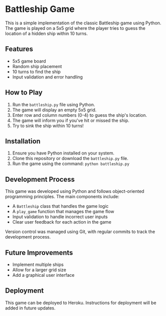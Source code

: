# Battleship Game

This is a simple implementation of the classic Battleship game using Python. The game is played on a 5x5 grid where the player tries to guess the location of a hidden ship within 10 turns.

## Features

- 5x5 game board
- Random ship placement
- 10 turns to find the ship
- Input validation and error handling

## How to Play

1. Run the `battleship.py` file using Python.
2. The game will display an empty 5x5 grid.
3. Enter row and column numbers (0-4) to guess the ship's location.
4. The game will inform you if you've hit or missed the ship.
5. Try to sink the ship within 10 turns!

## Installation

1. Ensure you have Python installed on your system.
2. Clone this repository or download the `battleship.py` file.
3. Run the game using the command: `python battleship.py`

## Development Process

This game was developed using Python and follows object-oriented programming principles. The main components include:

- A `Battleship` class that handles the game logic
- A `play_game` function that manages the game flow
- Input validation to handle incorrect user inputs
- Clear user feedback for each action in the game

Version control was managed using Git, with regular commits to track the development process.

## Future Improvements

- Implement multiple ships
- Allow for a larger grid size
- Add a graphical user interface

## Deployment

This game can be deployed to Heroku. Instructions for deployment will be added in future updates.
